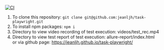 [![CI](https://github.com/jeanljh/task/actions/workflows/main.yml/badge.svg)](https://github.com/jeanljh/task/actions/workflows/main.yml)

1. To clone this repository: `git clone git@github.com:jeanljh/task-playwright.git`
2. To install npm packages: `npm i`
3. Directory to view video recording of test execution: videos/test_rec.mp4
4. Directory to view test report of test execution: allure-report/index.html or via github page: https://jeanljh.github.io/task-playwright/
